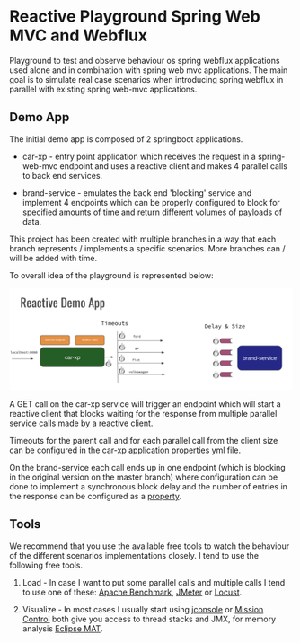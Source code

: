 # Reactive Playground Spring Web MVC and Webflux

Playground to test and observe behaviour os spring webflux applications used alone and in combination
with spring web mvc applications. The main goal is to simulate real case scenarios when introducing
spring webflux in parallel with existing spring web-mvc applications.

## Demo App

The initial demo app is composed of 2 springboot applications.

- car-xp - entry point application which receives the request in a spring-web-mvc endpoint and
uses a reactive client and makes 4 parallel calls to back end services.

- brand-service - emulates the back end 'blocking' service and implement 4 endpoints which can be properly 
configured to block for specified amounts of time and return different volumes of payloads of data.

This project has been created with multiple branches in a way that each branch represents / implements a specific 
scenarios. More branches can / will be added with time.

To overall idea of the playground is represented below: 

![demo app overview](./img/reactive-demo-app-high-level-overview.png)

A GET call on the car-xp service will trigger an endpoint which will start a reactive client that blocks
waiting for the response from multiple parallel service calls made by a reactive client. 

Timeouts for the parent call and for each parallel call from the client size can be configured in the 
car-xp [application properties](./car-xp/src/main/resources/application.yml) yml file.

On the brand-service each call ends up in one endpoint (which is blocking in the original version on the master branch) 
where configuration can be done to implement a synchronous block delay and the number of entries in the response can be 
configured as a [property](./brand-service/src/main/resources/application.yml). 

## Tools

We recommend that you use the available free tools to watch the behaviour of the different scenarios implementations closely.
I tend to use the following free tools. 

1. Load - In case I want to put some parallel calls and multiple calls I tend to use one of these: 
[Apache Benchmark](https://httpd.apache.org/docs/2.4/programs/ab.html), 
[JMeter](https://jmeter.apache.org/) or [Locust](https://locust.io/).

2. Visualize - In most cases I usually start using [jconsole](https://docs.oracle.com/javase/7/docs/technotes/guides/management/jconsole.html) 
or [Mission Control](https://www.oracle.com/java/technologies/jdk-mission-control.html) both give you access to 
thread stacks and JMX, for memory analysis [Eclipse MAT](https://www.eclipse.org/mat/).  




